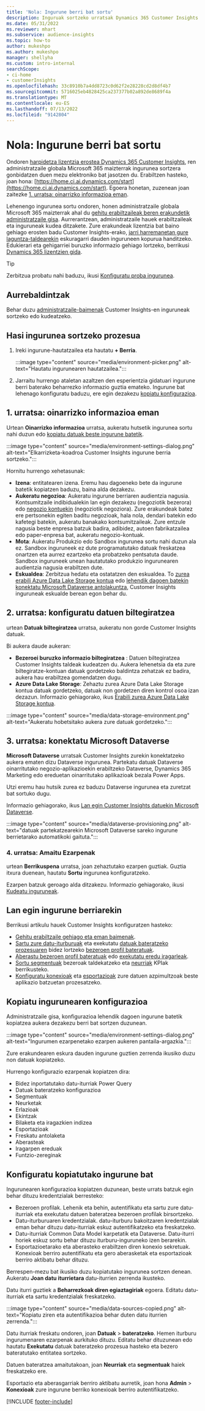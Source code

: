 ```yaml
---
title: 'Nola: Ingurune berri bat sortu'
description: Inguruak sortzeko urratsak Dynamics 365 Customer Insights.
ms.date: 05/31/2022
ms.reviewer: mhart
ms.subservice: audience-insights
ms.topic: how-to
author: mukeshpo
ms.author: mukeshpo
manager: shellyha
ms.custom: intro-internal
searchScope:
- ci-home
- customerInsights
ms.openlocfilehash: 33c8910b7a4dd8723c0d62f2e28228cd2d8df4b7
ms.sourcegitcommit: 5716025eb4828425ca237377b02a892de8689f4a
ms.translationtype: MT
ms.contentlocale: eu-ES
ms.lasthandoff: 07/13/2022
ms.locfileid: "9142804"
---
```

# <a name="how-to-create-a-new-environment"></a>Nola: Ingurune berri bat sortu

Ondoren [harpidetza lizentzia erostea Dynamics 365 Customer Insights](paid-license.md), ren administratzaile globala Microsoft 365 maizterrak ingurunea sortzera gonbidatzen duen mezu elektroniko bat jasotzen du. Erabiltzen hasteko, joan hona: [https://home.ci.ai.dynamics.com/start](https://home.ci.ai.dynamics.com/start). Egoera honetan, zuzenean joan zaitezke [1. urratsa: oinarrizko informazioa eman](#step-1-provide-basic-information).

Lehenengo ingurunea sortu ondoren, honen administratzaile globala Microsoft 365 maizterrak ahal du [gehitu erabiltzaileak beren erakundetik administratzaile gisa](permissions.md). Aurrerantzean, administratzaile hauek erabiltzaileak eta inguruneak kudea ditzakete. Zure erakundeak lizentzia bat baino gehiago erosten badu Customer Insights-erako, [jarri harremanetan gure laguntza-taldearekin](https://go.microsoft.com/fwlink/?linkid=2079641) eskuragarri dauden inguruneen kopurua handitzeko. Edukierari eta gehigarriei buruzko informazio gehiago lortzeko, berrikusi [Dynamics 365 lizentzien gida](https://go.microsoft.com/fwlink/?LinkId=866544).

> [!TIP]
> Zerbitzua probatu nahi baduzu, ikusi [Konfiguratu proba ingurunea](trial-signup.md).

## <a name="prerequisites"></a>Aurrebaldintzak

Behar duzu [administratzaile-baimenak](permissions.md) Customer Insights-en inguruneak sortzeko edo kudeatzeko.

## <a name="start-the-environment-creation-process"></a>Hasi ingurunea sortzeko prozesua

1. Ireki ingurune-hautatzailea eta hautatu **+ Berria**.
  
   :::image type="content" source="media/environment-picker.png" alt-text="Hautatu ingurunearen hautatzailea.":::

1. Jarraitu hurrengo ataletan azaltzen den esperientzia gidatuari ingurune berri baterako beharrezko informazio guztia emateko. Ingurune bat lehenago konfiguratu baduzu, ere egin dezakezu [kopiatu konfigurazioa](#copy-the-environment-configuration).

## <a name="step-1-provide-basic-information"></a>1. urratsa: oinarrizko informazioa eman

Urtean **Oinarrizko informazioa** urratsa, aukeratu hutsetik ingurunea sortu nahi duzun edo [kopiatu datuak beste ingurune batetik](#copy-the-environment-configuration).

   :::image type="content" source="media/environment-settings-dialog.png" alt-text="Elkarrizketa-koadroa Customer Insights ingurune berria sortzeko.":::

Hornitu hurrengo xehetasunak:

- **Izena**: entitatearen izena. Eremu hau dagoeneko bete da ingurune batetik kopiatzen baduzu, baina alda dezakezu.
- **Aukeratu negozioa**: Aukeratu ingurune berriaren audientzia nagusia. Kontsumitzaile indibidualekin lan egin dezakezu (negoziotik bezerora) edo [negozio kontuekin](work-with-business-accounts.md) (negoziotik negoziora). Zure erakundeak batez ere pertsonekin egiten baditu negozioak, hala nola, dendari batekin edo kafetegi batekin, aukeratu banakako kontsumitzaileak. Zure entzule nagusia beste enpresa batzuk badira, adibidez, autoen fabrikatzailea edo paper-enpresa bat, aukeratu negozio-kontuak.
- **Mota**: Aukeratu Produkzio edo Sandbox ingurunea sortu nahi duzun ala ez. Sandbox inguruneek ez dute programatutako datuak freskatzea onartzen eta aurrez ezartzeko eta probatzeko pentsatuta daude. Sandbox inguruneek unean hautatutako produkzio ingurunearen audientzia nagusia erabiltzen dute.
- **Eskualdea**: Zerbitzua hedatu eta ostatatzen den eskualdea. To [zurea erabili Azure Data Lake Storage kontua](own-data-lake-storage.md) edo [lehendik dagoen batekin konektatu Microsoft Dataverse antolakuntza](customer-insights-dataverse.md), Customer Insights inguruneak eskualde berean egon behar du.

## <a name="step-2-configure-data-storage"></a>2. urratsa: konfiguratu datuen biltegiratzea

urtean **Datuak biltegiratzea** urratsa, aukeratu non gorde Customer Insights datuak.

Bi aukera daude aukeran:

- **Bezeroei buruzko informazio biltegiratzea** : Datuen biltegiratzea Customer Insights taldeak kudeatzen du. Aukera lehenetsia da eta zure biltegiratze-kontuan datuak gordetzeko baldintza zehatzak ez badira, aukera hau erabiltzea gomendatzen dugu.
- **Azure Data Lake Storage**: Zehaztu zurea Azure Data Lake Storage kontua datuak gordetzeko, datuak non gordetzen diren kontrol osoa izan dezazun. Informazio gehiagorako, ikus [Erabili zurea Azure Data Lake Storage kontua](own-data-lake-storage.md).

:::image type="content" source="media/data-storage-environment.png" alt-text="Aukeratu hobetsitako aukera zure datuak gordetzeko.":::

## <a name="step-3-connect-to-microsoft-dataverse"></a>3. urratsa: konektatu Microsoft Dataverse

**Microsoft Dataverse** urratsak Customer Insights zurekin konektatzeko aukera ematen dizu Dataverse ingurunea. Partekatu datuak Dataverse oinarritutako negozio-aplikazioekin erabiltzeko Dataverse, Dynamics 365 Marketing edo ereduetan oinarritutako aplikazioak bezala Power Apps.

Utzi eremu hau hutsik zurea ez baduzu Dataverse ingurunea eta zuretzat bat sortuko dugu.

Informazio gehiagorako, ikus [Lan egin Customer Insights datuekin Microsoft Dataverse](customer-insights-dataverse.md).

:::image type="content" source="media/dataverse-provisioning.png" alt-text="datuak partekatzearekin Microsoft Dataverse sareko ingurune berrietarako automatikoki gaituta.":::

### <a name="step-4-finalize-the-settings"></a>4. urratsa: Amaitu Ezarpenak

urtean **Berrikuspena** urratsa, joan zehaztutako ezarpen guztiak. Guztia itxura duenean, hautatu **Sortu** ingurunea konfiguratzeko.

Ezarpen batzuk geroago alda ditzakezu. Informazio gehiagorako, ikusi [Kudeatu inguruneak](manage-environments.md).

## <a name="work-with-your-new-environment"></a>Lan egin ingurune berriarekin

Berrikusi artikulu hauek Customer Insights konfiguratzen hasteko:

- [Gehitu erabiltzaile gehiago eta eman baimenak](permissions.md).
- [Sartu zure datu-iturburuak](data-sources.md) eta exekutatu [datuak bateratzeko prozesuaren](data-unification.md) bidez lortzeko [bezeroen profil bateratuak](customer-profiles.md).
- [Aberastu bezeroen profil bateratuak](enrichment-hub.md) edo [exekutatu eredu iragarleak](predictions-overview.md).
- [Sortu segmentuak](segments.md) bezeroak taldekatzeko eta [neurriak](measures.md) KPIak berrikusteko.
- [Konfiguratu konexioak](connections.md) eta [esportazioak](export-destinations.md) zure datuen azpimultzoak beste aplikazio batzuetan prozesatzeko.

## <a name="copy-the-environment-configuration"></a>Kopiatu ingurunearen konfigurazioa

Administratzaile gisa, konfigurazioa lehendik dagoen ingurune batetik kopiatzea aukera dezakezu berri bat sortzen duzunean.

:::image type="content" source="media/environment-settings-dialog.png" alt-text="Ingurumen ezarpenetako ezarpen aukeren pantaila-argazkia.":::

Zure erakundearen eskura dauden ingurune guztien zerrenda ikusiko duzu non datuak kopiatzeko.

Hurrengo konfigurazio ezarpenak kopiatzen dira:

- Bidez inportatutako datu-iturriak Power Query
- Datuak bateratzeko konfigurazioa
- Segmentuak
- Neurketak
- Erlazioak
- Ekintzak
- Bilaketa eta iragazkien indizea
- Esportazioak
- Freskatu antolaketa
- Aberasteak
- Iragarpen ereduak
- Funtzio-zereginak

## <a name="set-up-a-copied-environment"></a>Konfiguratu kopiatutako ingurune bat

Ingurunearen konfigurazioa kopiatzen duzunean, beste urrats batzuk egin behar dituzu kredentzialak berresteko:

- Bezeroen profilak. Lehenik eta behin, autentifikatu eta sartu zure datu-iturriak eta exekutatu datuen bateratzea bezeroen profilak birsortzeko.
- Datu-iturburuaren kredentzialak. datu-iturburu bakoitzaren kredentzialak eman behar dituzu datu-iturriak eskuz autentifikatzeko eta freskatzeko.
- Datu-iturriak Common Data Model karpetatik eta Dataverse. Datu-iturri horiek eskuz sortu behar dituzu iturburu-inguruneko izen berarekin.
- Esportazioetarako eta aberasteko erabiltzen diren konexio sekretuak. Konexioak berriro autentifikatu eta gero aberasketak eta esportazioak berriro aktibatu behar dituzu.

Berrespen-mezu bat ikusiko duzu kopiatutako ingurunea sortzen denean. Aukeratu **Joan datu iturrietara** datu-iturrien zerrenda ikusteko.

Datu iturri guztiek a **Beharrezkoak diren egiaztagiriak** egoera. Editatu datu-iturriak eta sartu kredentzialak freskatzeko.

:::image type="content" source="media/data-sources-copied.png" alt-text="Kopiatu ziren eta autentifikazioa behar duten datu iturrien zerrenda.":::

Datu iturriak freskatu ondoren, joan **Datuak** > **bateratzeko**. Hemen iturburu ingurumenaren ezarpenak aurkituko dituzu. Editatu behar dituzunean edo hautatu **Exekutatu** datuak bateratzeko prozesua hasteko eta bezero bateratutako entitatea sortzeko.

Datuen bateratzea amaitutakoan, joan **Neurriak** eta **segmentuak** haiek freskatzeko ere.

Esportazio eta aberasgarriak berriro aktibatu aurretik, joan hona **Admin** > **Konexioak** zure ingurune berriko konexioak berriro autentifikatzeko.

[!INCLUDE [footer-include](includes/footer-banner.md)]
